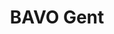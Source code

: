 ---
order: 3
title: BAVO Gent
description: Full rebranding of an abbey beer from Ghent from logo to marketing (Illustrator & InDesign)

variant: project--3
rightSide: true
image1: background.png
image3: background.png
image4: background.png
---